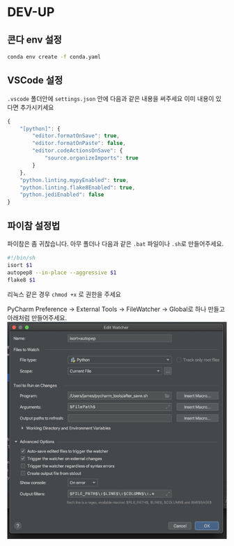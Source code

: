 # DEV-UP

## 콘다 env 설정
```bash
conda env create -f conda.yaml 
```

## VSCode 설정
`.vscode` 폴더안에 `settings.json` 안에 다음과 같은 내용을 써주세요
이미 내용이 있다면 추가시키세요
```javascript
{
    "[python]": {
        "editor.formatOnSave": true,
        "editor.formatOnPaste": false,
        "editor.codeActionsOnSave": {
            "source.organizeImports": true
        }
    },
    "python.linting.mypyEnabled": true,
    "python.linting.flake8Enabled": true,
    "python.jediEnabled": false
}
```

## 파이참 설정법

파이참은 좀 귀찮습니다.
아무 폴더나 다음과 같은 `.bat` 파일이나 `.sh`로 만들어주세요. 

```bash
#!/bin/sh
isort $1
autopep8 --in-place --aggressive $1
flake8 $1
```
리눅스 같은 경우 `chmod +x` 로 권한을 주세요

PyCharm  Preference -> External Tools -> FileWatcher -> Global로 하나 만들고 아래처럼 만들어주세요.
![img](./pycharm.png)